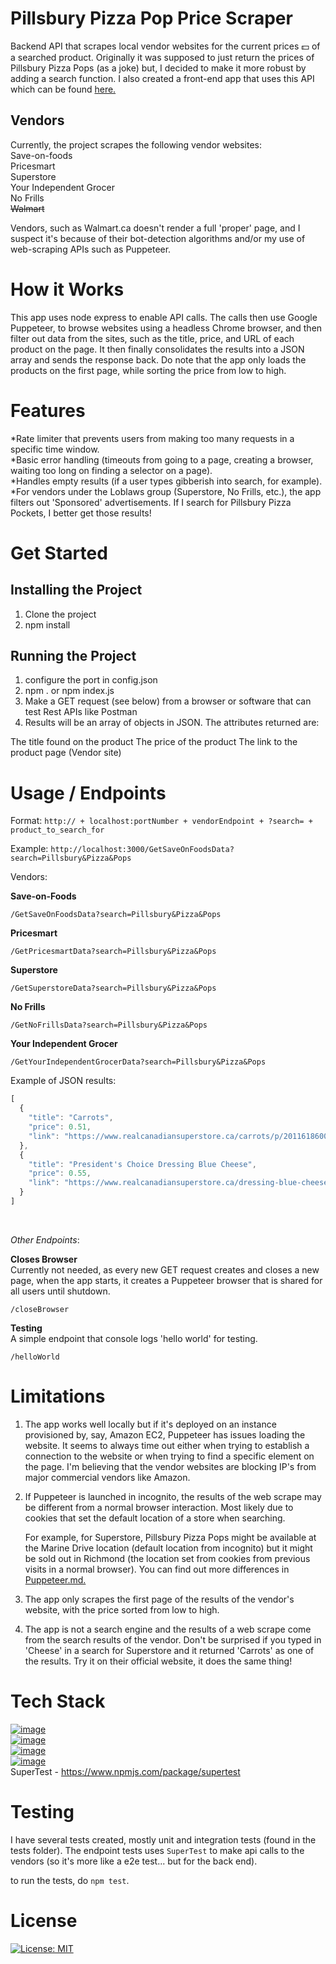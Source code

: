 # Pillsbury Pizza Pop Price Scraper
Backend API that scrapes local vendor websites for the current prices 💵 of a searched product.  Originally it was supposed to just return the prices of Pillsbury Pizza Pops (as a joke) but, I decided to make it more robust by adding a search function.  I also created a front-end app that uses this API which can be found [here.](https://github.com/robertshum/Pizza-Pop-Price-React)

## Vendors
Currently, the project scrapes the following vendor websites:\
Save-on-foods\
Pricesmart\
Superstore\
Your Independent Grocer\
No Frills\
~~Walmart~~

Vendors, such as Walmart.ca doesn't render a full 'proper' page, and I suspect it's because of their bot-detection algorithms and/or my use of web-scraping APIs such as Puppeteer.

# How it Works

This app uses node express to enable API calls.  The calls then use Google Puppeteer, to browse websites using a headless Chrome browser, and then filter out data from the sites, such as the title, price, and URL of each product on the page.  It then finally consolidates the results into a JSON array and sends the response back.  Do note that the app only loads the products on the first page, while sorting the price from low to high.

# Features

*Rate limiter that prevents users from making too many requests in a specific time window.\
*Basic error handling (timeouts from going to a page, creating a browser, waiting too long on finding a selector on a page).\
*Handles empty results (if a user types gibberish into search, for example).\
*For vendors under the Loblaws group (Superstore, No Frills, etc.), the app filters out 'Sponsored' advertisements.  If I search for Pillsbury Pizza Pockets, I better get those results!

# Get Started

## Installing the Project

1. Clone the project
2. npm install

## Running the Project

1. configure the port in config.json
2. npm . or npm index.js
3. Make a GET request (see below) from a browser or software that can test Rest APIs like Postman
4. Results will be an array of objects in JSON.  The attributes returned are:

The title found on the product
The price of the product
The link to the product page (Vendor site)



# Usage / Endpoints

Format:
`http:// + localhost:portNumber + vendorEndpoint + ?search= + product_to_search_for`

Example:
`http://localhost:3000/GetSaveOnFoodsData?search=Pillsbury&Pizza&Pops`

Vendors:

**Save-on-Foods**
```
/GetSaveOnFoodsData?search=Pillsbury&Pizza&Pops
```
**Pricesmart**
```
/GetPricesmartData?search=Pillsbury&Pizza&Pops
```

**Superstore**
```
/GetSuperstoreData?search=Pillsbury&Pizza&Pops
```

**No Frills**
```
/GetNoFrillsData?search=Pillsbury&Pizza&Pops
```

**Your Independent Grocer**
```
/GetYourIndependentGrocerData?search=Pillsbury&Pizza&Pops
```

Example of JSON results:
```js
[
  {
    "title": "Carrots",
    "price": 0.51,
    "link": "https://www.realcanadiansuperstore.ca/carrots/p/20116186001_KG"
  },
  {
    "title": "President's Choice Dressing Blue Cheese",
    "price": 0.55,
    "link": "https://www.realcanadiansuperstore.ca/dressing-blue-cheese/p/21206954_EA"
  }
]
```
<br />

_Other Endpoints_:

**Closes Browser**\
Currently not needed, as every new GET request creates and closes a new page, when the app starts, it creates a Puppeteer browser that is shared for all users until shutdown.
```
/closeBrowser
```

**Testing**\
A simple endpoint that console logs 'hello world' for testing.
```
/helloWorld
```

# Limitations

1. The app works well locally but if it's deployed on an instance provisioned by, say, Amazon EC2, Puppeteer has issues loading the website.  It seems to always time out either when trying to establish a connection to the website or when trying to find a specific element on the page.  I'm believing that the vendor websites are blocking IP's from major commercial vendors like Amazon.

2. If Puppeteer is launched in incognito, the results of the web scrape may be different from a normal browser interaction.  Most likely due to cookies that set the default location of a store when searching.  

	For example, for Superstore, Pillsbury Pizza Pops might be available at the Marine Drive location (default location from incognito) but it might be sold out in Richmond (the location set from cookies from previous visits in a normal browser).  You can find out more differences in [Puppeteer.md.](https://github.com/robertshum/Pizza-Pop-Price-Scraper/blob/main/Puppeteer.md)

3. The app only scrapes the first page of the results of the vendor's website, with the price sorted from low to high.

4. The app is not a search engine and the results of a web scrape come from the search results of the vendor.  Don't be surprised if you typed in 'Cheese' in a search for Superstore and it returned 'Carrots' as one of the results.  Try it on their official website, it does the same thing!

# Tech Stack
[![image](https://img.shields.io/badge/Puppeteer-40B5A4?style=for-the-badge&logo=Puppeteer&logoColor=white)](https://pptr.dev/)\
[![image](https://img.shields.io/badge/Express.js-000000?style=for-the-badge&logo=express&logoColor=white)](https://expressjs.com/)\
[![image](https://img.shields.io/badge/Node.js-339933?style=for-the-badge&logo=nodedotjs&logoColor=white)](https://nodejs.org/en)\
[![image](https://img.shields.io/badge/Jest-323330?style=for-the-badge&logo=Jest&logoColor=white)](https://jestjs.io/)\
SuperTest - https://www.npmjs.com/package/supertest

# Testing

I have several tests created, mostly unit and integration tests (found in the tests folder).  The endpoint tests uses `SuperTest` to make api calls to the vendors (so it's more like a e2e test... but for the back end).

to run the tests, do `npm test`.

# License

[![License: MIT](https://img.shields.io/badge/License-MIT-yellow.svg)](https://opensource.org/licenses/MIT)
